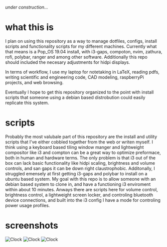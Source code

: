 *under construction...*

# what this is
I plan on using this repository as a way to manage dotfiles, configs, install scripts and functionality scripts for my different machines. Currently what that means is a Pop_OS 19.04 install, with i3-gaps, compoton, nvim, zathura, rofi, polybar, ranger and among other software. Additionally this repo should included the necesary adjustments for hidpi displays.

In terms of workflow, I use my laptop for notetaking in LaTeX, reading pdfs, writing scientific and engineering code, CAD modeling, raspberryPi projects, and web browsing.

Eventually I hope to get this repository organized to the point with install scripts that someone using a debian based distrobution could easily replicate this system.

# scripts
Probably the most valubale part of this repository are the install and utility scripts that I've either cobbled together from the web or writen myself. I think using a keyboard based tiling window manger and lightweight compositor like i3 and compton can be a great way to optimize preformace, both in human and hardware terms. The only problem is that i3 out of the box can lack basic functionality like hidpi scaling, brightness and volume controls, and san gaps it can be down right claustrophobic. Additonally, I struggled emensely at first getting i3-gaps and polybar to install on a ubuntu based system. My goal with this repo is to allow someone with an debian based system to clone in, and have a functioning i3 enviroment within about 10 minutes. Anways there are scripts here for volume control, brightness control, a lightweight screen locker, and controling bluetooth device connections, and built into the i3 config I have a mode for controling power usage profiles.

# screenshots
![Clock](screen1.jpeg)
![Clock](screen2.jpeg)
![Clock](screen3.jpeg)
